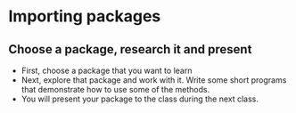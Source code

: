 # Importing packages

## Choose a package, research it and present

* First, choose a package that you want to learn
* Next, explore that package and work with it. Write some short programs that demonstrate how to use some of the methods.
* You will present your package to the class during the next class.

